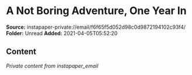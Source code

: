 # A Not Boring Adventure, One Year In

**Source:** instapaper-private://email/f6f65f5d052d98c0d9872194102c93f4/
**Folder:** Unread
**Added:** 2021-04-05T05:52:20




## Content
*Private content from instapaper_email*
